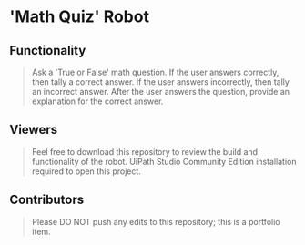 # 'Math Quiz' Robot

## Functionality
> Ask a 'True or False' math question. If the user answers correctly, then tally a correct answer. If the user answers incorrectly, then tally an incorrect answer. After the user answers the question, provide an explanation for the correct answer.

## Viewers
> Feel free to download this repository to review the build and functionality of the robot. UiPath Studio Community Edition installation required to open this project.

## Contributors
> Please DO NOT push any edits to this repository; this is a portfolio item.
